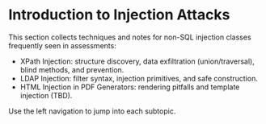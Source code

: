 # Introduction to Injection Attacks

This section collects techniques and notes for non-SQL injection classes frequently seen in assessments:

- XPath Injection: structure discovery, data exfiltration (union/traversal), blind methods, and prevention.
- LDAP Injection: filter syntax, injection primitives, and safe construction.
- HTML Injection in PDF Generators: rendering pitfalls and template injection (TBD).

Use the left navigation to jump into each subtopic.
